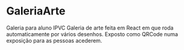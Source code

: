# GaleriaArte
Galeria para aluno IPVC
Galeria de arte feita em React em que roda automaticamente por vários desenhos.
Exposto como QRCode numa exposição para as pessoas acederem.
